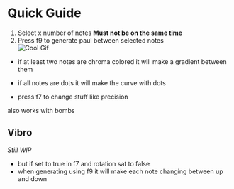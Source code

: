 # Quick Guide
1. Select x number of notes **Must not be on the same time**
2. Press f9 to generate paul between selected notes  
![Cool Gif](https://github.com/DavidHulstroem/PaulMapper/blob/main/PaulArrow.gif)  
- if at least two notes are chroma colored it will make a gradient between them  
- if all notes are dots it will make the curve with dots  

- press f7 to change stuff like precision

also works with bombs  

## Vibro
*Still WIP*

- but if set to true in f7 and rotation sat to false  
- when generating using f9 it will make each note changing between up and down
